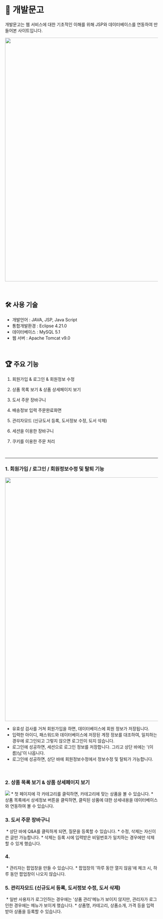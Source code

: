 # :closed_book: 개발문고

개발문고는 웹 서비스에 대한 기초적인 이해를 위해 JSP와 데이터베이스를 연동하여 만들어본 사이트입니다.<br>

<img src="https://user-images.githubusercontent.com/86336066/149651823-3c84b8a6-1f87-45d9-99be-612d8aa3c5f6.gif" width="800"><br>

<br>

## 🛠 사용 기술
* 개발언어 : JAVA, JSP, Java Script
* 통합개발환경 : Eclipse 4.21.0 
* 데이터베이스 : MySQL 5.1
* 웹 서버 : Apache Tomcat v9.0

<br>

## 🏆 주요 기능
1. 회원가입 & 로그인 & 회원정보 수정
2. 상품 목록 보기 & 상품 상세페이지 보기
3. 도서 주문 장바구니 
4. 배송정보 입력 주문완료화면
5. 관리자모드 (신규도서 등록, 도서정보 수정, 도서 삭제)

7. 세션을 이용한 장바구니
8. 쿠키를 이용한 주문 처리

<br>

---

### 1. 회원가입 / 로그인 / 회원정보수정 및 탈퇴 기능
<img src="https://user-images.githubusercontent.com/86336066/149657749-603dbd49-8d1e-4386-9a3d-1af0b9fedb70.gif" width="800"/> 

* 유효성 검사를 거쳐 회원가입을 하면, 데이터베이스에 회원 정보가 저장됩니다.
* 입력한 아이디, 패스워드와 데이터베이스에 저장된 계정 정보를 대조하여, 일치하는 경우에 로그인되고 그렇지 않으면 로그인이 되지 않습니다.
* 로그인에 성공하면, 세션으로 로그인 정보를 저장합니다. 그리고 상단 바에는 '(이름)님'이 나옵니다.
* 로그인에 성공하면, 상단 바에 회원정보수정에서 정보수정 및 탈퇴가 가능합니다.

<br>

### 2. 상품 목록 보기 & 상품 상세페이지 보기
<img src="https://user-images.githubusercontent.com/86336066/149661509-bc7b0dda-44b2-42b3-bd84-2f53c102e428.gif" weight="800">
* 첫 페이지에 각 카테고리를 클릭하면, 카테고리에 맞는 상품을 볼 수 있습니다.
* 상품 목록에서 상세정보 버튼을 클릭하면, 클릭된 상품에 대한 상세내용을 데이터베이스와 연동하여 볼 수 있습니다.

<br>

### 3. 도서 주문 장바구니 
<img src="" weight="800">
* 상단 바에 Q&A를 클릭하게 되면, 질문을 등록할 수 있습니다. 
* 수정, 삭제는 자신이 쓴 글만 가능합니다.
* 삭제는 등록 시에 입력받은 비밀번호가 일치하는 경우에만 삭제할 수 있게 했습니다.

<br>

### 4. 
<img src="" weight="800">
* 관리자는 팝업창을 만들 수 있습니다.
* 팝업창의 '하루 동안 열지 않음'에 체크 시, 하루 동안 팝업창이 나오지 않습니다.

<br>

### 5. 관리자모드 (신규도서 등록, 도서정보 수정, 도서 삭제)
<img src="" weight="800">
* 일반 사용자가 로그인하는 경우에는 '상품 관리'메뉴가 보이지 않지만, 관리자가 로그인한 경우에는 메뉴가 보이게 했습니다.
* 상품명, 카테고리, 상품소개, 가격 등을 입력받아 상품을 등록할 수 있습니다.

